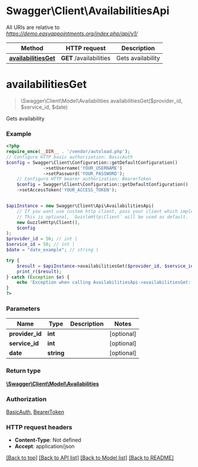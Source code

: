 # Swagger\Client\AvailabilitiesApi

All URIs are relative to *https://demo.easyappointments.org/index.php/api/v1/*

Method | HTTP request | Description
------------- | ------------- | -------------
[**availabilitiesGet**](AvailabilitiesApi.md#availabilitiesget) | **GET** /availabilities | Gets availability

# **availabilitiesGet**
> \Swagger\Client\Model\Availabilities availabilitiesGet($provider_id, $service_id, $date)

Gets availability

### Example
```php
<?php
require_once(__DIR__ . '/vendor/autoload.php');
// Configure HTTP basic authorization: BasicAuth
$config = Swagger\Client\Configuration::getDefaultConfiguration()
              ->setUsername('YOUR_USERNAME')
              ->setPassword('YOUR_PASSWORD');
    // Configure HTTP bearer authorization: BearerToken
    $config = Swagger\Client\Configuration::getDefaultConfiguration()
    ->setAccessToken('YOUR_ACCESS_TOKEN');


$apiInstance = new Swagger\Client\Api\AvailabilitiesApi(
    // If you want use custom http client, pass your client which implements `GuzzleHttp\ClientInterface`.
    // This is optional, `GuzzleHttp\Client` will be used as default.
    new GuzzleHttp\Client(),
    $config
);
$provider_id = 56; // int | 
$service_id = 56; // int | 
$date = "date_example"; // string | 

try {
    $result = $apiInstance->availabilitiesGet($provider_id, $service_id, $date);
    print_r($result);
} catch (Exception $e) {
    echo 'Exception when calling AvailabilitiesApi->availabilitiesGet: ', $e->getMessage(), PHP_EOL;
}
?>
```

### Parameters

Name | Type | Description  | Notes
------------- | ------------- | ------------- | -------------
 **provider_id** | **int**|  | [optional]
 **service_id** | **int**|  | [optional]
 **date** | **string**|  | [optional]

### Return type

[**\Swagger\Client\Model\Availabilities**](../Model/Availabilities.md)

### Authorization

[BasicAuth](../../README.md#BasicAuth), [BearerToken](../../README.md#BearerToken)

### HTTP request headers

 - **Content-Type**: Not defined
 - **Accept**: application/json

[[Back to top]](#) [[Back to API list]](../../README.md#documentation-for-api-endpoints) [[Back to Model list]](../../README.md#documentation-for-models) [[Back to README]](../../README.md)


